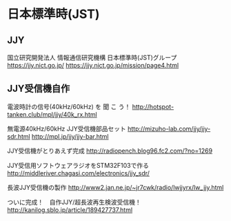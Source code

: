 # 日本標準時(JST)
## JJY
国立研究開発法人 情報通信研究機構 日本標準時(JST)グループ
https://jjy.nict.go.jp/
https://jjy.nict.go.jp/mission/page4.html

## JJY受信機自作
電波時計の信号(40kHz/60kHz) を 聞 こ う！
http://hotspot-tanken.club/mpl/jjy/40k_rx.html

無電源40kHz/60kHz JJY受信機部品セット
http://mizuho-lab.com/jjy/jjy-sdr.html
http://mpl.jp/jjy/jjy-bar.html

JJY受信機がとりあえず完成
http://radiopench.blog96.fc2.com/?no=1269

JJY受信用ソフトウェアラジオをSTM32F103で作る
http://middleriver.chagasi.com/electronics/jjy_sdr/

長波JJY受信機の製作
http://www2.jan.ne.jp/~jr7cwk/radio/lwjjyrx/lw_jjy.html

ついに完成！　自作JJY/超長波再生検波受信機！
http://kanilog.sblo.jp/article/189427737.html




